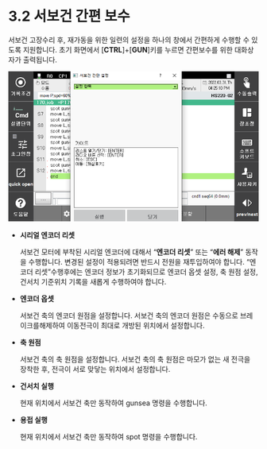 ﻿# 3.2 서보건 간편 보수

서보건 고장수리 후, 재가동을 위한 일련의 설정을 하나의 창에서 간편하게 수행할 수 있도록 지원합니다. 초기 화면에서 \[**CTRL**]+\[**GUN**]키를 누르면 간편보수를 위한 대화상자가 출력됩니다.

![](<../.gitbook/assets/image (26).png>)

*   **시리얼 엔코더 리셋**

    서보건 모터에 부착된 시리얼 엔코더에 대해서 “**엔코더 리셋**” 또는 “**에러 해제**” 동작을 수행합니다. 변경된 설정이 적용되려면 반드시 전원을 재투입하여야 합니다. “엔코더 리셋”수행후에는 엔코더 정보가 초기화되므로 엔코더 옵셋 설정, 축 원점 설정, 건서치 기준위치 기록을 새롭게 수행하여야 합니다.
*   **엔코더 옵셋**

    서보건 축의 엔코더 원점을 설정합니다. 서보건 축의 엔코더 원점은 수동으로 브레이크를해제하여 이동전극이 최대로 개방된 위치에서 설정합니다.
*   **축 원점**

    서보건 축의 축 원점을 설정합니다. 서보건 축의 축 원점은 마모가 없는 새 전극을 장착한 후, 전극이 서로 맞닿는 위치에서 설정합니다.
*   **건서치 실행**

    현재 위치에서 서보건 축만 동작하여 gunsea 명령을 수행합니다.
*   **용접 실행**

    현재 위치에서 서보건 축만 동작하여 spot 명령을 수행합니다.
